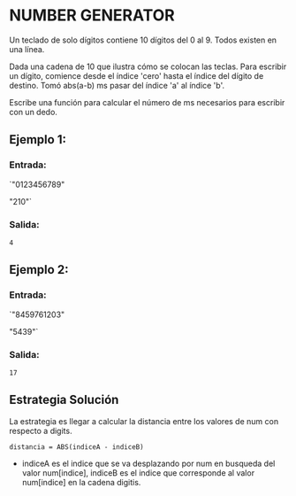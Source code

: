# NUMBER GENERATOR

Un teclado de solo dígitos contiene 10 dígitos del 0 al 9. Todos existen en una línea.

Dada una cadena de 10 que ilustra cómo se colocan las teclas. Para escribir un dígito, comience desde el índice 'cero' hasta el índice del dígito de destino. Tomó abs(a-b) ms pasar del índice 'a' al índice 'b'.

Escribe una función para calcular el número de ms necesarios para escribir con un dedo.

## Ejemplo 1:

### Entrada: 
`"0123456789"

"210"`

### Salida:
`4`

## Ejemplo 2:

### Entrada:
`"8459761203"

"5439"`

### Salida:
`17`

## Estrategia Solución

La estrategia es llegar a calcular la distancia entre los valores de num con respecto a digits. 

`distancia = ABS(indiceA - indiceB)`

* indiceA es el indice que se va desplazando por num en busqueda del valor num[indice], indiceB es el indice que corresponde al valor num[indice] en la cadena digitis.
